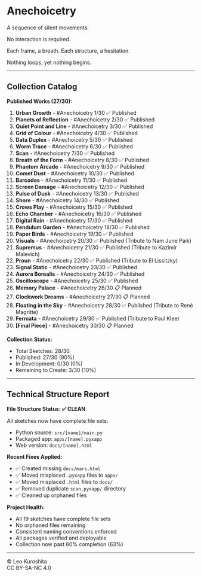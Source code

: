 # Anechoicetry

A sequence of silent movements.

No interaction is required.

Each frame, a breath.
Each structure, a hesitation.

Nothing loops,
yet nothing begins.

---

## Collection Catalog

**Published Works (27/30):**

1. **Urban Growth** - #Anechoicetry 1/30 ✅ Published
2. **Planets of Reflection** - #Anechoicetry 2/30 ✅ Published
3. **Quiet Point and Line** - #Anechoicetry 3/30 ✅ Published
4. **Grid of Colour** - #Anechoicetry 4/30 ✅ Published
5. **Data Duplex** - #Anechoicetry 5/30 ✅ Published
6. **Worm Trace** - #Anechoicetry 6/30 ✅ Published
7. **Scan** - #Anechoicetry 7/30 ✅ Published
8. **Breath of the Form** - #Anechoicetry 8/30 ✅ Published
9. **Phantom Arcade** - #Anechoicetry 9/30 ✅ Published
10. **Comet Dust** - #Anechoicetry 10/30 ✅ Published
11. **Barcodes** - #Anechoicetry 11/30 ✅ Published
12. **Screen Damage** - #Anechoicetry 12/30 ✅ Published
13. **Pulse of Dusk** - #Anechoicetry 13/30 ✅ Published
14. **Shore** - #Anechoicetry 14/30 ✅ Published
15. **Crows Play** - #Anechoicetry 15/30 ✅ Published
16. **Echo Chamber** - #Anechoicetry 16/30 ✅ Published
17. **Digital Rain** - #Anechoicetry 17/30 ✅ Published
18. **Pendulum Garden** - #Anechoicetry 18/30 ✅ Published
19. **Paper Birds** - #Anechoicetry 19/30 ✅ Published
20. **Visuals** - #Anechoicetry 20/30 ✅ Published (Tribute to Nam June Paik)
21. **Supremus** - #Anechoicetry 21/30 ✅ Published (Tribute to Kazimir Malevich)
22. **Proun** - #Anechoicetry 22/30 ✅ Published (Tribute to El Lissitzky)
23. **Signal Static** - #Anechoicetry 23/30 ✅ Published
24. **Aurora Borealis** - #Anechoicetry 24/30 ✅ Published
25. **Oscilloscope** - #Anechoicetry 25/30 ✅ Published
26. **Memory Palace** - #Anechoicetry 26/30 📋 Planned
27. **Clockwork Dreams** - #Anechoicetry 27/30 📋 Planned
28. **Floating in the Sky** - #Anechoicetry 28/30 ✅ Published (Tribute to René Magritte)
29. **Fermata** - #Anechoicetry 29/30 ✅ Published (Tribute to Paul Klee)
30. **[Final Piece]** - #Anechoicetry 30/30 📋 Planned

**Collection Status:**

- Total Sketches: 28/30
- Published: 27/30 (90%)
- In Development: 0/30 (0%)
- Remaining to Create: 3/30 (10%)

---

## Technical Structure Report

**File Structure Status: ✅ CLEAN**

All sketches now have complete file sets:

- Python source: `src/[name]/main.py`
- Packaged app: `apps/[name].pyxapp`
- Web version: `docs/[name].html`

**Recent Fixes Applied:**

- ✅ Created missing `docs/mars.html`
- ✅ Moved misplaced `.pyxapp` files to `apps/`
- ✅ Moved misplaced `.html` files to `docs/`
- ✅ Removed duplicate `scan.pyxapp/` directory
- ✅ Cleaned up orphaned files

**Project Health:**

- All 19 sketches have complete file sets
- No orphaned files remaining
- Consistent naming conventions enforced
- All packages verified and deployable
- Collection now past 60% completion (63%)

---

© Leo Kuroshita  
CC BY-SA-NC 4.0
